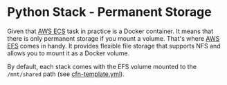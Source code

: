 # Python Stack - Permanent Storage

Given that [AWS ECS](https://docs.aws.amazon.com/AmazonECS/latest/developerguide/Welcome.html) task in practice is a Docker container. It means that there is only permanent storage if you mount a volume. That's where [AWS EFS](https://docs.aws.amazon.com/efs/latest/ug/whatisefs.html) comes in handy. It provides flexible file storage that supports NFS and allows you to mount it as a Docker volume.

By default, each stack comes with the EFS volume mounted to the `/mnt/shared` path (see [cfn-template.yml](https://github.com/JeremyDemers/the-sink/tree/main/stacks/python/cfn-template.yml#L365-L381)).
